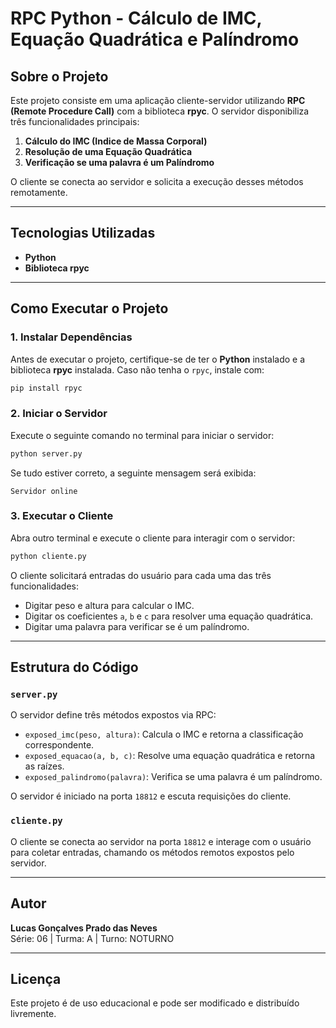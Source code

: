 # RPC Python - Cálculo de IMC, Equação Quadrática e Palíndromo

## Sobre o Projeto
Este projeto consiste em uma aplicação cliente-servidor utilizando **RPC (Remote Procedure Call)** com a biblioteca **rpyc**. O servidor disponibiliza três funcionalidades principais:

1. **Cálculo do IMC (Indice de Massa Corporal)**
2. **Resolução de uma Equação Quadrática**
3. **Verificação se uma palavra é um Palíndromo**

O cliente se conecta ao servidor e solicita a execução desses métodos remotamente.

---

## Tecnologias Utilizadas
- **Python**
- **Biblioteca rpyc**

---

## Como Executar o Projeto
### 1. Instalar Dependências
Antes de executar o projeto, certifique-se de ter o **Python** instalado e a biblioteca **rpyc** instalada. Caso não tenha o `rpyc`, instale com:

```sh
pip install rpyc
```

### 2. Iniciar o Servidor
Execute o seguinte comando no terminal para iniciar o servidor:

```sh
python server.py
```

Se tudo estiver correto, a seguinte mensagem será exibida:
```
Servidor online
```

### 3. Executar o Cliente
Abra outro terminal e execute o cliente para interagir com o servidor:

```sh
python cliente.py
```

O cliente solicitará entradas do usuário para cada uma das três funcionalidades:
- Digitar peso e altura para calcular o IMC.
- Digitar os coeficientes `a`, `b` e `c` para resolver uma equação quadrática.
- Digitar uma palavra para verificar se é um palíndromo.

---

## Estrutura do Código

### `server.py`
O servidor define três métodos expostos via RPC:
- `exposed_imc(peso, altura)`: Calcula o IMC e retorna a classificação correspondente.
- `exposed_equacao(a, b, c)`: Resolve uma equação quadrática e retorna as raízes.
- `exposed_palindromo(palavra)`: Verifica se uma palavra é um palíndromo.

O servidor é iniciado na porta `18812` e escuta requisições do cliente.

### `cliente.py`
O cliente se conecta ao servidor na porta `18812` e interage com o usuário para coletar entradas, chamando os métodos remotos expostos pelo servidor.

---

## Autor
**Lucas Gonçalves Prado das Neves**  
Série: 06 | Turma: A | Turno: NOTURNO

---

## Licença
Este projeto é de uso educacional e pode ser modificado e distribuído livremente.

